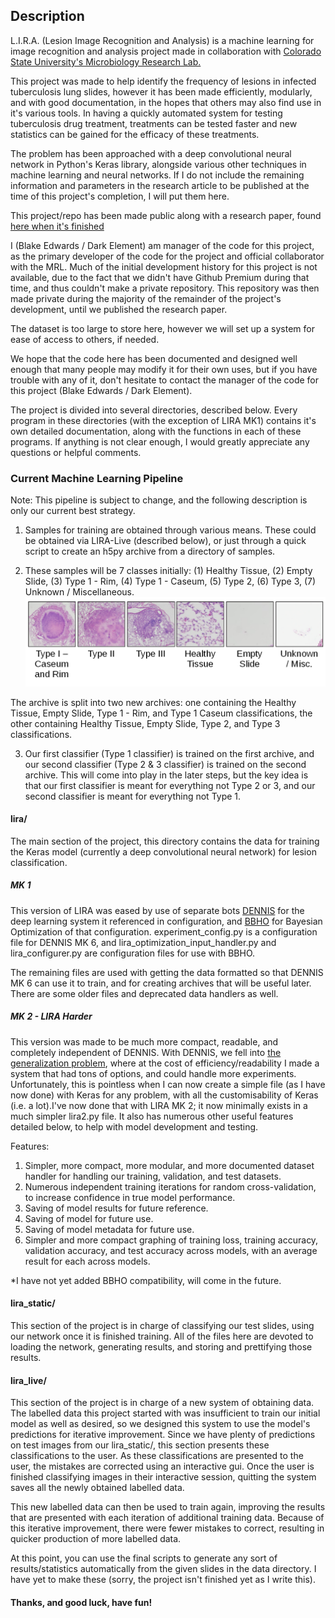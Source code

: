 ﻿## Description

L.I.R.A. (Lesion Image Recognition and Analysis) is a machine learning for image recognition and analysis project made in collaboration with [Colorado State University's Microbiology Research Lab.](http://mrl.colostate.edu/)

This project was made to help identify the frequency of lesions in infected tuberculosis lung slides, however it has been made efficiently, modularly, and with good documentation, in the hopes that others may also find use in it's various tools. In having a quickly automated system for testing tuberculosis drug treatment, treatments can be tested faster and new statistics can be gained for the efficacy of these treatments.

The problem has been approached with a deep convolutional neural network in Python's Keras library, alongside various other techniques in machine learning and neural networks. If I do not include the remaining information and parameters in the research article to be published at the time of this project's completion, I will put them here.

This project/repo has been made public along with a research paper, found [here when it's finished]()

I (Blake Edwards / Dark Element) am manager of the code for this project, as the primary developer of the code for the project and official collaborator with the MRL. Much of the initial development history for this project is not available, due to the fact that we didn't have Github Premium during that time, and thus couldn't make a private repository. This repository was then made private during the majority of the remainder of the project's development, until we published the research paper.

The dataset is too large to store here, however we will set up a system for ease of access to others, if needed.

We hope that the code here has been documented and designed well enough that many people may modify it for their own uses, but if you have trouble with any of it, don't hesitate to contact the manager of the code for this project (Blake Edwards / Dark Element).

The project is divided into several directories, described below. Every program in these directories (with the exception of LIRA MK1) contains it's own detailed documentation, along with the functions in each of these programs. If anything is not clear enough, I would greatly appreciate any questions or helpful comments. 

### Current Machine Learning Pipeline

Note: This pipeline is subject to change, and the following description is only our current best strategy.

1. Samples for training are obtained through various means. These could be obtained via LIRA-Live (described below), or just through a quick script to create an h5py archive from a directory of samples.

2. These samples will be 7 classes initially: (1) Healthy Tissue, (2) Empty Slide, (3) Type 1 - Rim, (4) Type 1 - Caseum, (5) Type 2, (6) Type 3, (7) Unknown / Miscellaneous. ![Classifications](/documents/classifications.png)

The archive is split into two new archives: one containing the Healthy Tissue, Empty Slide, Type 1 - Rim, and Type 1 Caseum classifications, the other containing Healthy Tissue, Empty Slide, Type 2, and Type 3 classifications.

3. Our first classifier (Type 1 classifier) is trained on the first archive, and our second classifier (Type 2 & 3 classifier) is trained on the second archive. This will come into play in the later steps, but the key idea is that our first classifier is meant for everything not Type 2 or 3, and our second classifier is meant for everything not Type 1.

#### lira/

The main section of the project, this directory contains the data for training the Keras model (currently a deep convolutional neural network) for lesion classification.

##### MK 1

  This version of LIRA was eased by use of separate bots [DENNIS](https://github.com/DarkElement75/dennis) for the deep learning system it referenced in configuration, and [BBHO](https://github.com/DarkElement75/bbho) for Bayesian Optimization of that configuration. experiment_config.py is a configuration file for DENNIS MK 6, and lira_optimization_input_handler.py and lira_configurer.py are configuration files for use with BBHO.

  The remaining files are used with getting the data formatted so that DENNIS MK 6 can use it to train, and for creating archives that will be useful later. There are some older files and deprecated data handlers as well.

##### MK 2 - LIRA Harder
  
  This version was made to be much more compact, readable, and completely independent of DENNIS. With DENNIS, we fell into [the generalization problem](https://xkcd.com/974/), where at the cost of efficiency/readability I made a system that had tons of options, and could handle more experiments. Unfortunately, this is pointless when I can now create a simple file (as I have now done) with Keras for any problem, with all the customisability of Keras (i.e. a lot).I've now done that with LIRA MK 2; it now minimally exists in a much simpler lira2.py file. It also has numerous other useful features detailed below, to help with model development and testing.

Features:
  1. Simpler, more compact, more modular, and more documented dataset handler for handling our training, validation, and test datasets.
  2. Numerous independent training iterations for random cross-validation, to increase confidence in true model performance.
  3. Saving of model results for future reference.
  4. Saving of model for future use.
  5. Saving of model metadata for future use.
  6. Simpler and more compact graphing of training loss, training accuracy, validation accuracy, and test accuracy across models, with an average result for each across models.

*I have not yet added BBHO compatibility, will come in the future.

#### lira_static/

  This section of the project is in charge of classifying our test slides, using our network once it is finished training. All of the files here are devoted to loading the network, generating results, and storing and prettifying those results. 

#### lira_live/

  This section of the project is in charge of a new system of obtaining data. The labelled data this project started with was insufficient to train our initial model as well as desired, so we designed this system to use the model's predictions for iterative improvement. Since we have plenty of predictions on test images from our lira_static/, this section presents these classifications to the user. As these classifications are presented to the user, the mistakes are corrected using an interactive gui. Once the user is finished classifying images in their interactive session, quitting the system saves all the newly obtained labelled data. 

  This new labelled data can then be used to train again, improving the results that are presented with each iteration of additional training data. Because of this iterative improvement, there were fewer mistakes to correct, resulting in quicker production of more labelled data.



At this point, you can use the final scripts to generate any sort of results/statistics automatically from the given slides in the data directory. I have yet to make these (sorry, the project isn't finished yet as I write this).

#### Thanks, and good luck, have fun!

